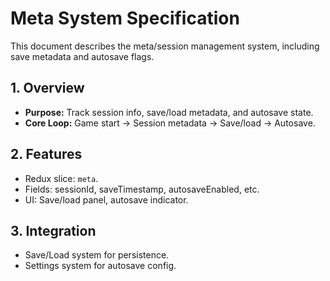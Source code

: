 # Meta System Specification

This document describes the meta/session management system, including save metadata and autosave flags.

## 1. Overview
- **Purpose:** Track session info, save/load metadata, and autosave state.
- **Core Loop:** Game start → Session metadata → Save/load → Autosave.

## 2. Features
- Redux slice: `meta`.
- Fields: sessionId, saveTimestamp, autosaveEnabled, etc.
- UI: Save/load panel, autosave indicator.

## 3. Integration
- Save/Load system for persistence.
- Settings system for autosave config.

